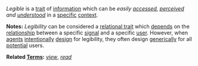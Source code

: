 *Legible* is a [trait](https://github.com/gcassel/Modular-Organization-Terminology/blob/master/terms/trait.md) of [information](https://github.com/gcassel/Modular-Organization-Terminology/blob/master/terms/information.md) which can be *easily [accessed](https://github.com/gcassel/Modular-Organization-Terminology/blob/master/terms/access.md), [perceived](https://github.com/gcassel/Modular-Organization-Terminology/blob/master/terms/perceive.md) and [understood](https://github.com/gcassel/Modular-Organization-Terminology/blob/master/terms/understand.md)* in a [specific](https://github.com/gcassel/Modular-Organization-Terminology/blob/master/terms/specific.md) [context](https://github.com/gcassel/Modular-Organization-Terminology/blob/master/terms/context.md). 
		
**Notes:** *Legibility* can be considered a [relational trait](https://github.com/gcassel/Modular-Organization-Terminology/blob/master/compound-terms/relational-trait.md) which [depends](https://github.com/gcassel/Modular-Organization-Terminology/blob/master/terms/requirement.md) on the [relationship](https://github.com/gcassel/Modular-Organization-Terminology/blob/master/terms/relationship.md) between a specific [signal](https://github.com/gcassel/Modular-Organization-Terminology/blob/master/terms/signal.md) and a specific [user](https://github.com/gcassel/Modular-Organization-Terminology/blob/master/terms/user.md).  However, when [agents](https://github.com/gcassel/Modular-Organization-Terminology/blob/master/terms/agent.md) [intentionally](https://github.com/gcassel/Modular-Organization-Terminology/blob/master/terms/intention.md) [design](https://github.com/gcassel/Modular-Organization-Terminology/blob/master/terms/design.md) for legibility, they often design [generically](https://github.com/gcassel/Modular-Organization-Terminology/blob/master/terms/generic.md) for all [potential](https://github.com/gcassel/Modular-Organization-Terminology/blob/master/terms/potential.md) users.
		
**Related [Terms](https://github.com/gcassel/Modular-Organization-Terminology/blob/master/terms/term.md):** *[view](https://github.com/gcassel/Modular-Organization-Terminology/blob/master/terms/view.md)*, *[read](https://github.com/gcassel/Modular-Organization-Terminology/blob/master/terms/read.md)*
